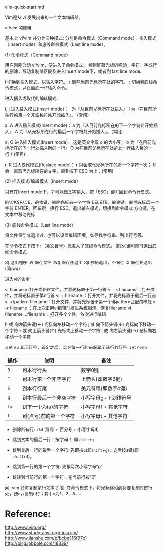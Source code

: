vim-quick-start.md

Vim是从 vi 发展出来的一个文本编辑器。

vi/vim 的使用

基本上 vi/vim 共分为三种模式: 分别是命令模式（Command mode），插入模式（Insert mode）和底线命令模式（Last line mode）。 

(1) 命令模式（Command mode）

用户刚刚启动 vi/vim，便进入了命令模式。
控制屏幕光标的移动，字符、字或行的删除，移动复制某区段及进入Insert mode下，或者到 last line mode。

i 切换到插入模式，以输入字符。
x 删除当前光标所在处的字符。
: 切换到底线命令模式，以在最底一行输入命令。

进入插入或取代的编辑模式:

i, I   进入插入模式(Insert mode)：
i 为『从目前光标所在处插入』
I 为『在目前所在行的第一个非空格符处开始插入』。 (常用)

a, A    进入插入模式(Insert mode)：
a 为『从目前光标所在的下一个字符处开始插入』
A 为『从光标所在行的最后一个字符处开始插入』。(常用)

o, O    进入插入模式(Insert mode)：
这是英文字母 o 的大小写。
o 为『在目前光标所在的下一行处插入新的一行』
O 为在目前光标所在处的上一行插入新的一行！(常用)

r, R    进入取代模式(Replace mode)：
r 只会取代光标所在的那一个字符一次；
R会一直取代光标所在的文字，直到按下 ESC 为止；(常用)

(2) 插入模式/编辑模式（Insert mode）

只有在Insert mode下，才可以做文字输入，按「ESC」键可回到命令行模式。

BACKSPACE，退格键，删除光标前一个字符
DELETE，删除键，删除光标后一个字符
ENTER，回车键，换行
ESC，退出输入模式，切换到命令模式
方向键，在文本中移动光标

(3) 底线命令模式（Last line mode）

将文件保存或退出vi，也可以设置编辑环境，如寻找字符串、列出行号等。

在命令模式下按下`:`（英文冒号）就进入了底线命令模式。
按`ESC`键可随时退出底线命令模式。

:q 退出程序
:w 保存文件
:wq 保存并退出
:q! 强制退出，不保存
:x  保存并退出 (同:wq)

进入vi的命令 

vi filename :打开或新建文件，并将光标置于第一行首 
vi +n filename ：打开文件，并将光标置于第n行首 
vi + filename ：打开文件，并将光标置于最后一行首 
vi +/pattern filename：打开文件，并将光标置于第一个与pattern匹配的串处 
vi -r filename ：在上次正用vi编辑时发生系统崩溃，恢复filename 
vi filename....filename ：打开多个文件，依次进行编辑 


h 或 向左箭头键(←)    光标向左移动一个字符
j 或 向下箭头键(↓)    光标向下移动一个字符
k 或 向上箭头键(↑)    光标向上移动一个字符
l 或 向右箭头键(→)    光标向右移动一个字符


:set nu 显示行号，设定之后，会在每一行的前缀显示该行的行号
:set nonu


| 操作   | 说明           | 备注           |
| ---- | ------------ | ------------ |
| `0`  | 到本行行头         | 数字0键         |
| `^`  | 到本行第一个非空字符 | 上箭头(即数字6键)   |
| `$`  | 到本行行尾         | 美元符号(即数字4键)  |
| `g_` | 到本行最后一个非空字符  | 小写字母g+下划线符号  |
| `fa` | 到下一个为(a)的字符  | 小写字母f + 其他字符 |
| `t.` | 到(点号)前的第一个字符 | 小写字母t + 其他字符 |
 
* 删除所有行: `:%d` (冒号 + 百分号 + 小写字母d)

- 跳到文本的最后一行：按字母 `G`, 即`shift+g`  
- 跳到最后一行的最后一个字符: 先即按`G`(即`shift`+`g`)，之后按`$`键(即`shift`+`4`)。

- 跳到第一行的第一个字符: 先按两次小写字母“g” 
- 跳转到当前行的第一个字符：在当前行按“0”

问: vim 如何复制多行文本？
答: 在命令模式下，将光标移动到将要复制的首行处，按`nyy`复制n行；其中n为1、2、3……


# Reference:

http://www.vim.org/  
http://www.study-area.org/tips/vim/  
http://www.jianshu.com/p/bcbe916f97e1  
http://blog.jobbole.com/18339/  